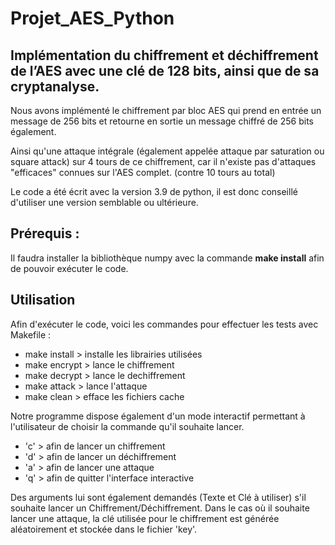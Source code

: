# Projet_AES_Python

## Implémentation du chiffrement et déchiffrement de l’AES avec une clé de 128 bits, ainsi que de sa cryptanalyse.

Nous avons implémenté le chiffrement par bloc AES qui prend en entrée un message de 256 bits et retourne en sortie un message chiffré de 256 bits également.

Ainsi qu'une attaque intégrale (également appelée attaque par saturation ou square attack) sur 4 tours de ce chiffrement, car il n'existe pas d'attaques "efficaces" connues sur l'AES complet. (contre 10 tours au total)

Le code a été écrit avec la version 3.9 de python, il est donc conseillé d'utiliser une version semblable ou ultérieure.

## Prérequis : 

Il faudra installer la bibliothèque numpy avec la commande __make install__ afin de pouvoir exécuter le code.


## Utilisation
Afin d'exécuter le code, voici les commandes pour effectuer les tests avec Makefile : 

* make install > installe les librairies utilisées
* make encrypt > lance le chiffrement 
* make decrypt > lance le dechiffrement 
* make attack > lance l'attaque
* make clean > efface les fichiers cache

Notre programme dispose également d'un mode interactif permettant à l'utilisateur de choisir la commande qu'il souhaite lancer.

* 'c' > afin de lancer un chiffrement
* 'd' > afin de lancer un déchiffrement
* 'a' > afin de lancer une attaque 
* 'q' > afin de quitter l'interface interactive

Des arguments lui sont également demandés (Texte et Clé à utiliser) s'il souhaite lancer un Chiffrement/Déchiffrement. Dans le cas où il souhaite lancer une attaque, la clé utilisée pour le chiffrement est générée aléatoirement et stockée dans le fichier 'key'.
